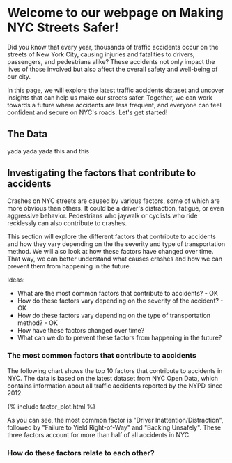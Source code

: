 # Welcome to our webpage on Making NYC Streets Safer!

Did you know that every year, thousands of traffic accidents occur on the streets of New York City, causing injuries and fatalities to drivers, passengers, and pedestrians alike? These accidents not only impact the lives of those involved but also affect the overall safety and well-being of our city.

In this page, we will explore the latest traffic accidents dataset and uncover insights that can help us make our streets safer. Together, we can work towards a future where accidents are less frequent, and everyone can feel confident and secure on NYC's roads. Let's get started!

## The Data

yada yada yada this and this



## Investigating the factors that contribute to accidents

Crashes on NYC streets are caused by various factors, some of which are more obvious than others. It could be a driver's distraction, fatigue, or even aggressive behavior. Pedestrians who jaywalk or cyclists who ride recklessly can also contribute to crashes.

This section will explore the different factors that contribute to accidents and how they vary depending on the the severity and type of transportation method. We will also look at how these factors have changed over time. That way, we can better understand what causes crashes and how we can prevent them from happening in the future.


Ideas:
- What are the most common factors that contribute to accidents? - OK
- How do these factors vary depending on the severity of the accident? - OK
- How do these factors vary depending on the type of transportation method? - OK
- How have these factors changed over time?
- What can we do to prevent these factors from happening in the future?





### The most common factors that contribute to accidents

The following chart shows the top 10 factors that contribute to accidents in NYC. The data is based on the latest dataset from NYC Open Data, which contains information about all traffic accidents reported by the NYPD since 2012.

{% include factor_plot.html %}

As you can see, the most common factor is "Driver Inattention/Distraction", followed by "Failure to Yield Right-of-Way" and "Backing Unsafely". These three factors account for more than half of all accidents in NYC.

### How do these factors relate to each other?
